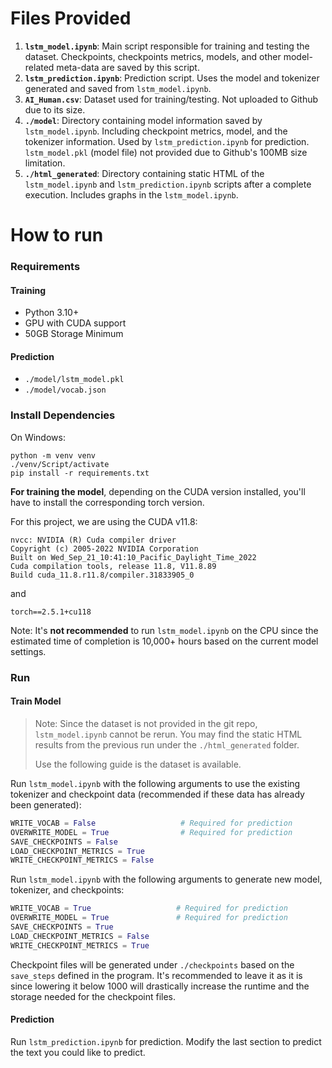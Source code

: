 # Files Provided
1. **`lstm_model.ipynb`**: Main script responsible for training and testing the dataset. Checkpoints, checkpoints metrics, models, and other model-related meta-data are saved by this script.
2. **`lstm_prediction.ipynb`**: Prediction script. Uses the model and tokenizer generated and saved from `lstm_model.ipynb`.
3. **`AI_Human.csv`**: Dataset used for training/testing. Not uploaded to Github due to its size.
4. **`./model`**: Directory containing model information saved by `lstm_model.ipynb`. Including checkpoint metrics, model, and the tokenizer information. Used by `lstm_prediction.ipynb` for prediction. `lstm_model.pkl` (model file) not provided due to Github's 100MB size limitation.
5. **`./html_generated`**: Directory containing static HTML of the  `lstm_model.ipynb` and `lstm_prediction.ipynb` scripts after a complete execution. Includes graphs in the  `lstm_model.ipynb`.

# How to run

### Requirements

#### Training
 - Python 3.10+
 - GPU with CUDA support
 - 50GB Storage Minimum

 #### Prediction
  - `./model/lstm_model.pkl`
  - `./model/vocab.json`

### Install Dependencies

On Windows:
```
python -m venv venv
./venv/Script/activate
pip install -r requirements.txt
```

**For training the model**, depending on the CUDA version installed, you'll have to install the corresponding torch version.

For this project, we are using the CUDA v11.8:
```
nvcc: NVIDIA (R) Cuda compiler driver
Copyright (c) 2005-2022 NVIDIA Corporation
Built on Wed_Sep_21_10:41:10_Pacific_Daylight_Time_2022
Cuda compilation tools, release 11.8, V11.8.89
Build cuda_11.8.r11.8/compiler.31833905_0
```
and
```
torch==2.5.1+cu118
```

Note: It's **not recommended** to run `lstm_model.ipynb` on the CPU since the estimated time of completion is 10,000+ hours based on the current model settings.

### Run

#### Train Model
> Note: Since the dataset is not provided in the git repo, `lstm_model.ipynb` cannot be rerun. You may find the static HTML results from the previous run under the `./html_generated` folder.
> 
> Use the following guide is the dataset is available.

Run `lstm_model.ipynb` with the following arguments to use the existing tokenizer and checkpoint data (recommended if these data has already been generated):
```python
WRITE_VOCAB = False                   # Required for prediction
OVERWRITE_MODEL = True                # Required for prediction
SAVE_CHECKPOINTS = False
LOAD_CHECKPOINT_METRICS = True
WRITE_CHECKPOINT_METRICS = False
```
Run `lstm_model.ipynb` with the following arguments to generate new model, tokenizer, and checkpoints:
```python
WRITE_VOCAB = True                   # Required for prediction
OVERWRITE_MODEL = True               # Required for prediction
SAVE_CHECKPOINTS = True
LOAD_CHECKPOINT_METRICS = False
WRITE_CHECKPOINT_METRICS = True
```

Checkpoint files will be generated under `./checkpoints` based on the `save_steps` defined in the program. It's recommended to leave it as it is since lowering it below 1000 will drastically increase the runtime and the storage needed for the checkpoint files. 

#### Prediction
Run `lstm_prediction.ipynb` for prediction. Modify the last section to predict the text you could like to predict.
